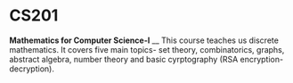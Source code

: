 # CS201
**Mathematics for Computer Science-I** __ 
This course teaches us discrete mathematics. It covers five main topics- set theory, combinatorics, graphs, abstract algebra, number theory and basic cyrptography (RSA encryption-decryption). 
